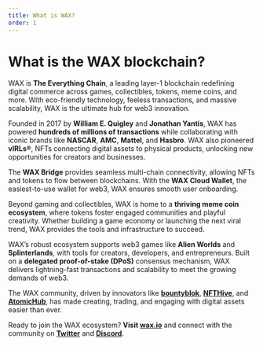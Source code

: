 ```yaml
---
title: What is WAX?
order: 1
---
```


# What is the WAX blockchain?

WAX is **The Everything Chain**, a leading layer-1 blockchain redefining digital commerce across games, collectibles, tokens, meme coins, and more. With eco-friendly technology, feeless transactions, and massive scalability, WAX is the ultimate hub for web3 innovation.

Founded in 2017 by **William E. Quigley** and **Jonathan Yantis**, WAX has powered **hundreds of millions of transactions** while collaborating with iconic brands like **NASCAR**, **AMC**, **Mattel**, and **Hasbro**. WAX also pioneered **vIRLs®**, NFTs connecting digital assets to physical products, unlocking new opportunities for creators and businesses.

The **WAX Bridge** provides seamless multi-chain connectivity, allowing NFTs and tokens to flow between blockchains. With the **WAX Cloud Wallet**, the easiest-to-use wallet for web3, WAX ensures smooth user onboarding.

Beyond gaming and collectibles, WAX is home to a **thriving meme coin ecosystem**, where tokens foster engaged communities and playful creativity. Whether building a game economy or launching the next viral trend, WAX provides the tools and infrastructure to succeed.

WAX’s robust ecosystem supports web3 games like **Alien Worlds** and **Splinterlands**, with tools for creators, developers, and entrepreneurs. Built on a **delegated proof-of-stake (DPoS)** consensus mechanism, WAX delivers lightning-fast transactions and scalability to meet the growing demands of web3.

The WAX community, driven by innovators like **[bountyblok](https://bountyblok.io)**, **[NFTHive](https://nfthive.io)**, and **[AtomicHub](https://wax.atomichub.io)**, has made creating, trading, and engaging with digital assets easier than ever.

Ready to join the WAX ecosystem? **Visit [wax.io](https://wax.io)** and connect with the community on **[Twitter](https://go.wax.io/Twitter)** and **[Discord](https://go.wax.io/discord)**.
